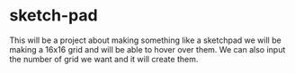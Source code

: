 # sketch-pad
This will be a project about making something like a sketchpad we will be making a 16x16 grid and will be able to hover over them. We can also input the number of grid we want and it will create them.